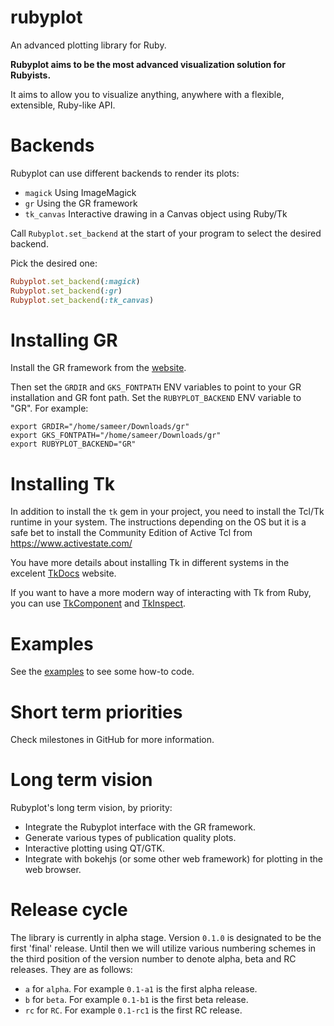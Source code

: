 # rubyplot
An advanced plotting library for Ruby.

**Rubyplot aims to be the most advanced visualization solution for Rubyists.**

It aims to allow you to visualize anything, anywhere with a flexible, extensible, Ruby-like API.

# Backends

Rubyplot can use different backends to render its plots:

- `magick` Using ImageMagick
- `gr` Using the GR framework
- `tk_canvas` Interactive drawing in a Canvas object using Ruby/Tk

Call `Rubyplot.set_backend` at the start of your program to select
the desired backend.

Pick the desired one:

``` ruby
Rubyplot.set_backend(:magick)
Rubyplot.set_backend(:gr)
Rubyplot.set_backend(:tk_canvas)
```

# Installing GR

Install the GR framework from the [website](https://gr-framework.org/c.html).

Then set the `GRDIR` and `GKS_FONTPATH` ENV variables to point to your GR installation
and GR font path. Set the `RUBYPLOT_BACKEND` ENV variable to "GR". For example:
```
export GRDIR="/home/sameer/Downloads/gr"
export GKS_FONTPATH="/home/sameer/Downloads/gr"
export RUBYPLOT_BACKEND="GR"
```

# Installing Tk

In addition to install the `tk` gem in your project, you need to
install the Tcl/Tk runtime in your system. The instructions depending
on the OS but it is a safe bet to install the Community Edition of
Active Tcl from https://www.activestate.com/

You have more details about installing Tk in different systems in the
excelent [TkDocs](https://tkdocs.com/tutorial/install.html) website.

If you want to have a more modern way of interacting with Tk from
Ruby, you can use
[TkComponent](https://github.com/josepegea/tk_component) and
[TkInspect](https://github.com/josepegea/tk_inspect).

# Examples

See the [examples](./examples) to see some how-to code.

# Short term priorities

Check milestones in GitHub for more information.

# Long term vision
Rubyplot's long term vision, by priority:

* Integrate the Rubyplot interface with the GR framework.
* Generate various types of publication quality plots.
* Interactive plotting using QT/GTK.
* Integrate with bokehjs (or some other web framework) for plotting in the web browser.

# Release cycle

The library is currently in alpha stage. Version `0.1.0` is designated to be the
first 'final' release. Until then we will utilize various numbering schemes in the
third position of the version number to denote alpha, beta and RC releases. They
are as follows:

* `a` for `alpha`. For example `0.1-a1` is the first alpha release.
* `b` for `beta`. For example `0.1-b1` is the first beta release.
* `rc` for `RC`. For example `0.1-rc1` is the first RC release.

